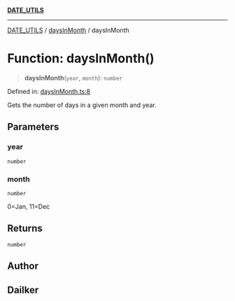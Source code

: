 [**DATE_UTILS**](../../README.md)

***

[DATE_UTILS](../../README.md) / [daysInMonth](../README.md) / daysInMonth

# Function: daysInMonth()

> **daysInMonth**(`year`, `month`): `number`

Defined in: [daysInMonth.ts:8](https://github.com/dailker/everyutil/blob/26e2bb73429918cf0d08899e9efd90b82a42c92e/src/date/daysInMonth.ts#L8)

Gets the number of days in a given month and year.

## Parameters

### year

`number`

### month

`number`

0=Jan, 11=Dec

## Returns

`number`

## Author

## Dailker
